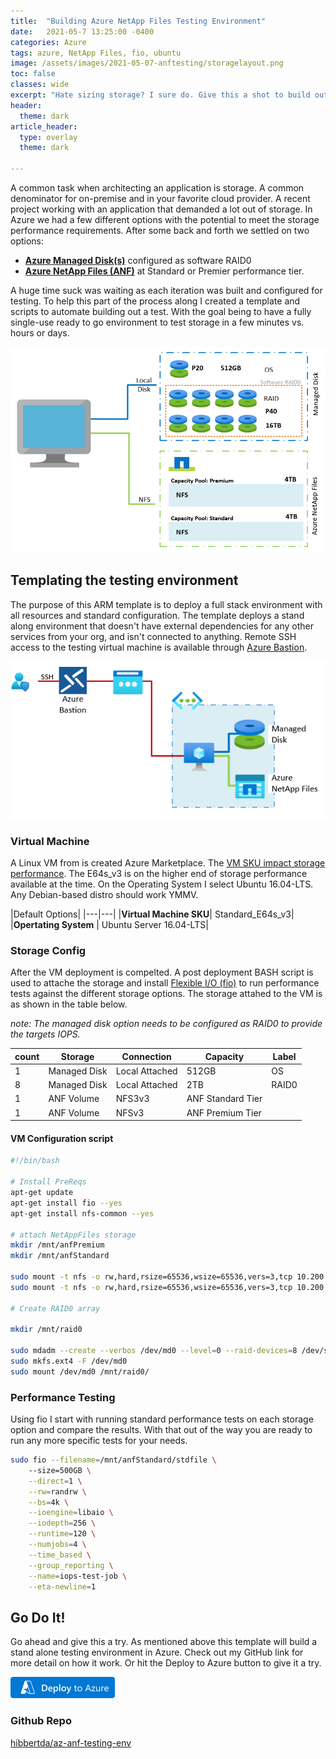 ```yaml
---
title:  "Building Azure NetApp Files Testing Environment"
date:   2021-05-7 13:25:00 -0400
categories: Azure
tags: azure, NetApp Files, fio, ubuntu
image: /assets/images/2021-05-07-anftesting/storagelayout.png
toc: false
classes: wide
excerpt: "Hate sizing storage? I sure do. Give this a shot to build out a purpose built place to do and do some testing."
header:
  theme: dark
article_header:
  type: overlay
  theme: dark

---
```


A common task when architecting an application is storage. A common denominator for on-premise and in your favorite cloud provider. A recent project working with an application that demanded a lot out of storage. In Azure we had a few different options with the potential to meet the storage performance requirements. After some back and forth we settled on two options:

- [**Azure Managed Disk(s)**][az-managed-disk] configured as software RAID0
- [**Azure NetApp Files (ANF)**][az-netapp-files] at Standard or Premier performance tier.

A huge time suck was waiting as each iteration was built and configured for testing. To help this part of the process along I created a template and scripts to automate building out a test. With the goal being to have a fully single-use ready to go environment to test storage in a few minutes vs. hours or days.

![Storage Layout](/assets/images/2021-05-07-anftesting/storagelayout.png)

## Templating the testing environment

The purpose of this ARM template is to deploy a full stack environment with all resources and standard configuration. The template deploys a stand along environment that doesn't have external dependencies for any other services from your org, and isn't connected to anything. Remote SSH access to the testing virtual machine is available through [Azure Bastion][az-bastion].

![logic resource layout](/assets/images/2021-05-07-anftesting/envlayout.png)

### Virtual Machine

A Linux VM from is created Azure Marketplace. The [VM SKU impact storage performance][az-vm-disk-perf]. The E64s_v3 is on the higher end of storage performance available at the time. On the Operating System I select Ubuntu 16.04-LTS. Any Debian-based distro should work YMMV.

|Default Options|
|---|---|
|**Virtual Machine SKU**| Standard_E64s_v3|
|**Opertating System** | Ubuntu Server 16.04-LTS|

### Storage Config

After the VM deployment is compelted. A post deployment BASH script is used to attache the storage and install [Flexible I/O (fio)][fio] to run performance tests against the different storage options. The storage attahed to the VM is as shown in the table below.

*note: The managed disk option needs to be configured as RAID0 to provide the targets IOPS.*

|count|Storage|Connection|Capacity|Label|
|---|---|---|---|---|
|1|Managed Disk|Local Attached|512GB|OS|
|8|Managed Disk|Local Attached|2TB|RAID0|
|1|ANF Volume|NFS3v3|ANF Standard Tier|
|1|ANF Volume|NFSv3|ANF Premium Tier|

#### VM Configuration script

```bash
#!/bin/bash

# Install PreReqs
apt-get update
apt-get install fio --yes
apt-get install nfs-common --yes

# attach NetAppFiles storage
mkdir /mnt/anfPremium
mkdir /mnt/anfStandard

sudo mount -t nfs -o rw,hard,rsize=65536,wsize=65536,vers=3,tcp 10.200.200.4:/vol0 /mnt/anfPremium
sudo mount -t nfs -o rw,hard,rsize=65536,wsize=65536,vers=3,tcp 10.200.200.4:/vol1 /mnt/anfStandard

# Create RAID0 array

mkdir /mnt/raid0

sudo mdadm --create --verbos /dev/md0 --level=0 --raid-devices=8 /dev/sdf /dev/sdd /dev/sdi /dev/sdg /dev/sde /dev/sdc /dev/sdj /dev/sdh
sudo mkfs.ext4 -F /dev/md0
sudo mount /dev/md0 /mnt/raid0/
```

### Performance Testing

Using fio I start with running standard performance tests on each storage option and compare the results. With that out of the way you are ready to run any more specific tests for your needs.

```bash
sudo fio --filename=/mnt/anfStandard/stdfile \ 
    --size=500GB \
    --direct=1 \
    --rw=randrw \
    --bs=4k \
    --ioengine=libaio \
    --iodepth=256 \
    --runtime=120 \
    --numjobs=4 \
    --time_based \
    --group_reporting \
    --name=iops-test-job \
    --eta-newline=1
```

## Go Do It!

Go ahead and give this a try. As mentioned above this template will build a stand alone testing environment in Azure. Check out my GitHub link for more detail on how it work. Or hit the Deploy to Azure button to give it a try.

<a href="https://portal.azure.com/#create/Microsoft.Template/uri/https%3A%2F%2Fraw.githubusercontent.com%2Fhibbertda%2Faz-anf-testing-env%2Fmaster%2Fanf-test-net.azrm.json" target="_blank">
    <img src="https://raw.githubusercontent.com/Azure/azure-quickstart-templates/master/1-CONTRIBUTION-GUIDE/images/deploytoazure.png"/>
</a>

### Github Repo
[hibbertda/az-anf-testing-env][ghrepo]

[az-managed-disk]: https://docs.microsoft.com/en-us/azure/virtual-machines/managed-disks-overview
[az-netapp-files]: https://docs.microsoft.com/en-us/azure/azure-netapp-files/azure-netapp-files-introduction
[az-bastion]: https://docs.microsoft.com/en-us/azure/bastion/bastion-overview
[az-vm-disk-perf]: https://docs.microsoft.com/en-us/azure/virtual-machines/disks-scalability-targets#:~:text=For%20example%2C%20for%20a%20Basic%20tier%20VM%2C%20the,a%20maximum%20total%20throughput%20rate%20of%2050%20Gbps.
[fio]:https://fio.readthedocs.io/en/latest/fio_doc.html
[ghrepo]:https://github.com/hibbertda/az-anf-testing-env
